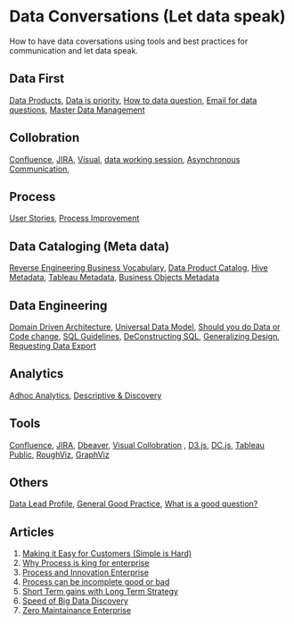 # Data Conversations (Let data speak)

How to have data coversations using tools and best practices for communication and let data speak.

## Data First
  [Data Products](/dataProducts),
  [Data is priority](/dataPriority),
  [How to data question](/turningEveryQuestionIntoDataQuestion),
  [Email for data questions](/emailTalkingData),
  [Master Data Management](/MDM%20Reference%20data)
  
  
## Collobration
  [Confluence](/Confluence%20documentation),
  [JIRA](/JIRA),
  [Visual](/visual%20collaboration),
  [data working session](/workingSessionData),
  [Asynchronous Communication](/asynchronousCommunication),

  
## Process
  [User Stories](/HowToCreateGoodUserStories),
  [Process Improvement](/Process%20Improvemwents.md)

    
## Data Cataloging (Meta data)
  [Reverse Engineering Business Vocabulary](/reverseEngineeringBusinessVocab),
  [Data Product Catalog](/dataProductMetadataSchema),
  [Hive Metadata](https://github.com/gsnaveen/Hive-Database-Entity-Attributes-Json-CSV),
  [Tableau Metadata](/tableau_metadata.py),
  [Business Objects Metadata](/bobjBusinessLayerExport.py)

  
## Data Engineering
  [Domain Driven Architecture](/Domain%20Driven%20Architecture),
  [Universal Data Model](/UniversalDataModels),
  [Should you do Data or Code change](/code%20change%20or%20data%20change),
  [SQL Guidelines](/SQL%20Guidelines),
  [DeConstructing SQL](/deConstructingSQL),
  [Generalizing Design](/generalizeButKeepDetails),
  [Requesting Data Export](/requestingExportFile)


## Analytics
  [Adhoc Analytics](/adhocAnalysisRequest.sql),
  [Descriptive & Discovery ](/descriptiveAnalytics%26Discovery)

  
## Tools
  [Confluence](/Confluence%20documentation),
  [JIRA](/JIRA),
  [Dbeaver](https://dbeaver.io/),
  [Visual Collobration](/visual%20collaboration) ,
  [D3.js](https://d3js.org/),
  [DC.js](https://dc-js.github.io/dc.js/),
  [Tableau Public](https://public.tableau.com/app/discover),
  [RoughViz](https://github.com/jwilber/roughViz),
  [GraphViz](https://graphviz.org/)


## Others  
  [Data Lead Profile](/dataLeadProfile),
  [General Good Practice](/GeneralGoodPractices.sql),
  [What is a good question?](/What%20Is%20a%20Good%20Question)

## Articles
  1. [Making it Easy for Customers (Simple is Hard)](/Articles/Making%20it%20Easy%20for%20Customers%20(Simple%20is%20Hard).md)
  2. [Why Process is king for enterprise](/Articles/Why%20Process%20is%20king%20for%20enterprise.md)
  3. [Process and Innovation Enterprise](/Articles/Process%20and%20Innovation%20Enterprise.md)
  4. [Process can be incomplete good or bad](/Articles/Process%20can%20be%20incomplete%20good%20or%20bad.md)
  5. [Short Term gains with Long Term Strategy](/Articles/Short%20Term%20gains%20with%20Long%20Term%20Strategy.md)
  6. [Speed of Big Data Discovery](/Articles/Speed%20of%20Big%20Data%20Discovery.md)
  7. [Zero Maintainance Enterprise](/Articles/Zero%20Maintainance%20Enterprise.md)

